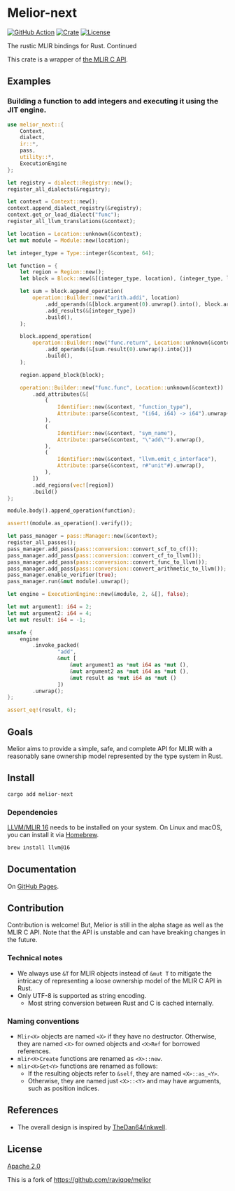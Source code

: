 # Melior-next

[![GitHub Action](https://img.shields.io/github/actions/workflow/status/edg-l/melior-next/test.yaml?branch=main&style=flat-square)](https://github.com/edg-l/melior-next/actions?query=workflow%3Atest)
[![Crate](https://img.shields.io/crates/v/melior-next.svg?style=flat-square)](https://crates.io/crates/melior-next)
[![License](https://img.shields.io/github/license/edg-l/melior-next.svg?style=flat-square)](LICENSE)

The rustic MLIR bindings for Rust. Continued

This crate is a wrapper of [the MLIR C API](https://mlir.llvm.org/docs/CAPI/).

## Examples

### Building a function to add integers and executing it using the JIT engine.

```rust
use melior_next::{
    Context,
    dialect,
    ir::*,
    pass,
    utility::*,
    ExecutionEngine
};

let registry = dialect::Registry::new();
register_all_dialects(&registry);

let context = Context::new();
context.append_dialect_registry(&registry);
context.get_or_load_dialect("func");
register_all_llvm_translations(&context);

let location = Location::unknown(&context);
let mut module = Module::new(location);

let integer_type = Type::integer(&context, 64);

let function = {
    let region = Region::new();
    let block = Block::new(&[(integer_type, location), (integer_type, location)]);

    let sum = block.append_operation(
        operation::Builder::new("arith.addi", location)
            .add_operands(&[block.argument(0).unwrap().into(), block.argument(1).unwrap().into()])
            .add_results(&[integer_type])
            .build(),
    );

    block.append_operation(
        operation::Builder::new("func.return", Location::unknown(&context))
            .add_operands(&[sum.result(0).unwrap().into()])
            .build(),
    );

    region.append_block(block);

    operation::Builder::new("func.func", Location::unknown(&context))
        .add_attributes(&[
            (
                Identifier::new(&context, "function_type"),
                Attribute::parse(&context, "(i64, i64) -> i64").unwrap(),
            ),
            (
                Identifier::new(&context, "sym_name"),
                Attribute::parse(&context, "\"add\"").unwrap(),
            ),
            (
                Identifier::new(&context, "llvm.emit_c_interface"),
                Attribute::parse(&context, r#"unit"#).unwrap(),
            ),
        ])
        .add_regions(vec![region])
        .build()
};

module.body().append_operation(function);

assert!(module.as_operation().verify());

let pass_manager = pass::Manager::new(&context);
register_all_passes();
pass_manager.add_pass(pass::conversion::convert_scf_to_cf());
pass_manager.add_pass(pass::conversion::convert_cf_to_llvm());
pass_manager.add_pass(pass::conversion::convert_func_to_llvm());
pass_manager.add_pass(pass::conversion::convert_arithmetic_to_llvm());
pass_manager.enable_verifier(true);
pass_manager.run(&mut module).unwrap();

let engine = ExecutionEngine::new(&module, 2, &[], false);

let mut argument1: i64 = 2;
let mut argument2: i64 = 4;
let mut result: i64 = -1;

unsafe {
    engine
        .invoke_packed(
                "add",
                &mut [
                    &mut argument1 as *mut i64 as *mut (),
                    &mut argument2 as *mut i64 as *mut (),
                    &mut result as *mut i64 as *mut ()
                ])
        .unwrap();
};

assert_eq!(result, 6);
```

## Goals

Melior aims to provide a simple, safe, and complete API for MLIR with a reasonably sane ownership model represented by the type system in Rust.

## Install

```sh
cargo add melior-next
```

### Dependencies

[LLVM/MLIR 16](https://llvm.org/) needs to be installed on your system. On Linux and macOS, you can install it via [Homebrew](https://brew.sh).

```sh
brew install llvm@16
```

## Documentation

On [GitHub Pages](https://raviqqe.github.io/melior/melior/).

## Contribution

Contribution is welcome! But, Melior is still in the alpha stage as well as the MLIR C API. Note that the API is unstable and can have breaking changes in the future.

### Technical notes

- We always use `&T` for MLIR objects instead of `&mut T` to mitigate the intricacy of representing a loose ownership model of the MLIR C API in Rust.
- Only UTF-8 is supported as string encoding.
  - Most string conversion between Rust and C is cached internally.

### Naming conventions

- `Mlir<X>` objects are named `<X>` if they have no destructor. Otherwise, they are named `<X>` for owned objects and `<X>Ref` for borrowed references.
- `mlir<X>Create` functions are renamed as `<X>::new`.
- `mlir<X>Get<Y>` functions are renamed as follows:
  - If the resulting objects refer to `&self`, they are named `<X>::as_<Y>`.
  - Otherwise, they are named just `<X>::<Y>` and may have arguments, such as position indices.

## References

- The overall design is inspired by [TheDan64/inkwell](https://github.com/TheDan64/inkwell).

## License

[Apache 2.0](LICENSE)

This is a fork of <https://github.com/raviqqe/melior>
